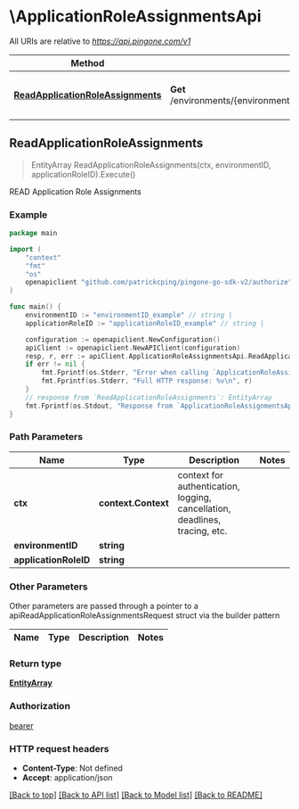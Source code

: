 # \ApplicationRoleAssignmentsApi

All URIs are relative to *https://api.pingone.com/v1*

Method | HTTP request | Description
------------- | ------------- | -------------
[**ReadApplicationRoleAssignments**](ApplicationRoleAssignmentsApi.md#ReadApplicationRoleAssignments) | **Get** /environments/{environmentID}/applicationRoles/{applicationRoleID}/assignments | READ Application Role Assignments



## ReadApplicationRoleAssignments

> EntityArray ReadApplicationRoleAssignments(ctx, environmentID, applicationRoleID).Execute()

READ Application Role Assignments

### Example

```go
package main

import (
    "context"
    "fmt"
    "os"
    openapiclient "github.com/patrickcping/pingone-go-sdk-v2/authorize"
)

func main() {
    environmentID := "environmentID_example" // string | 
    applicationRoleID := "applicationRoleID_example" // string | 

    configuration := openapiclient.NewConfiguration()
    apiClient := openapiclient.NewAPIClient(configuration)
    resp, r, err := apiClient.ApplicationRoleAssignmentsApi.ReadApplicationRoleAssignments(context.Background(), environmentID, applicationRoleID).Execute()
    if err != nil {
        fmt.Fprintf(os.Stderr, "Error when calling `ApplicationRoleAssignmentsApi.ReadApplicationRoleAssignments``: %v\n", err)
        fmt.Fprintf(os.Stderr, "Full HTTP response: %v\n", r)
    }
    // response from `ReadApplicationRoleAssignments`: EntityArray
    fmt.Fprintf(os.Stdout, "Response from `ApplicationRoleAssignmentsApi.ReadApplicationRoleAssignments`: %v\n", resp)
}
```

### Path Parameters


Name | Type | Description  | Notes
------------- | ------------- | ------------- | -------------
**ctx** | **context.Context** | context for authentication, logging, cancellation, deadlines, tracing, etc.
**environmentID** | **string** |  | 
**applicationRoleID** | **string** |  | 

### Other Parameters

Other parameters are passed through a pointer to a apiReadApplicationRoleAssignmentsRequest struct via the builder pattern


Name | Type | Description  | Notes
------------- | ------------- | ------------- | -------------



### Return type

[**EntityArray**](EntityArray.md)

### Authorization

[bearer](../README.md#bearer)

### HTTP request headers

- **Content-Type**: Not defined
- **Accept**: application/json

[[Back to top]](#) [[Back to API list]](../README.md#documentation-for-api-endpoints)
[[Back to Model list]](../README.md#documentation-for-models)
[[Back to README]](../README.md)

